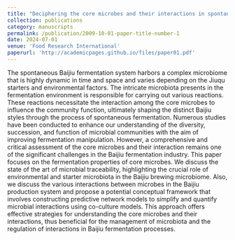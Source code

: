 ```yaml
---
title: "Deciphering the core microbes and their interactions in spontaneous Baijiu fermentation: A comprehensive review"
collection: publications
category: manuscripts
permalink: /publication/2009-10-01-paper-title-number-1
date: 2024-07-01
venue: 'Food Research International'
paperurl: 'http://academicpages.github.io/files/paper01.pdf'
---
```

The spontaneous Baijiu fermentation system harbors a complex microbiome that is highly dynamic in time and space and varies depending on the Jiuqu starters and environmental factors. The intricate microbiota presents in the fermentation environment is responsible for carrying out various reactions. These reactions necessitate the interaction among the core microbes to influence the community function, ultimately shaping the distinct Baijiu styles through the process of spontaneous fermentation. Numerous studies have been conducted to enhance our understanding of the diversity, succession, and function of microbial communities with the aim of improving fermentation manipulation. However, a comprehensive and critical assessment of the core microbes and their interaction remains one of the significant challenges in the Baijiu fermentation industry. This paper focuses on the fermentation properties of core microbes. We discuss the state of the art of microbial traceability, highlighting the crucial role of environmental and starter microbiota in the Baijiu brewing microbiome. Also, we discuss the various interactions between microbes in the Baijiu production system and propose a potential conceptual framework that involves constructing predictive network models to simplify and quantify microbial interactions using co-culture models. This approach offers effective strategies for understanding the core microbes and their interactions, thus beneficial for the management of microbiota and the regulation of interactions in Baijiu fermentation processes.
